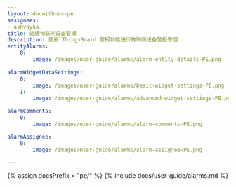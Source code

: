 ```yaml
---
layout: docwithnav-pe
assignees:
- ashvayka
title: 处理物联网设备警报
description: 使用 ThingsBoard 警报功能进行物联网设备警报管理
entityAlarms:
    0:
        image: /images/user-guide/alarms/alarm-entity-details-PE.png
        
alarmWidgetDataSettings:
    0:
        image: /images/user-guide/alarms/basic-widget-settings-PE.png
    1:
        image: /images/user-guide/alarms/advanced-widget-settings-PE.png

alarmComments:
    0:
        image: /images/user-guide/alarms/alarm-comments-PE.png

alarmAssignee:
    0:
        image: /images/user-guide/alarms/alarm-assignee-PE.png

---
```


{% assign docsPrefix = "pe/" %}
{% include docs/user-guide/alarms.md %}